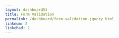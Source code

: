 ```yaml
---
layout: dashboard53
title: Form Validation
permalink: /dashboard/form-validation-jquery.html
linknum: 2
linkchad: 2
---
```

